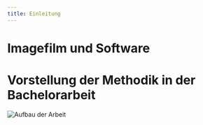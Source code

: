 ```yaml
---
title: Einleitung
---
```


# Imagefilm und Software

# Vorstellung der Methodik in der Bachelorarbeit

![Aufbau der Arbeit](https://www.lucidchart.com/publicSegments/view/55c7d6a5-0fc8-4482-9a12-2b9f0a009f25/image.png)
